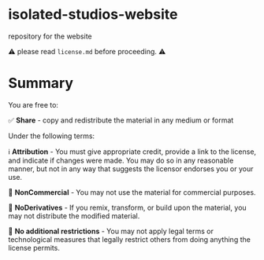 # isolated-studios-website
repository for the website

⚠️ please read `license.md` before proceeding. ⚠️

# Summary 

You are free to:

✅ **Share** - copy and redistribute the material in any medium or format

Under the following terms:

ℹ️ **Attribution** - You must give appropriate credit, provide a link to the license, and indicate if changes were made. You may do so in any reasonable manner, but not in any way that suggests the licensor endorses you or your use.

🚫 **NonCommercial** - You may not use the material for commercial purposes.

🚫 **NoDerivatives** - If you remix, transform, or build upon the material, you may not distribute the modified material.

🚫 **No additional restrictions** - You may not apply legal terms or technological measures that legally restrict others from doing anything the license permits.
